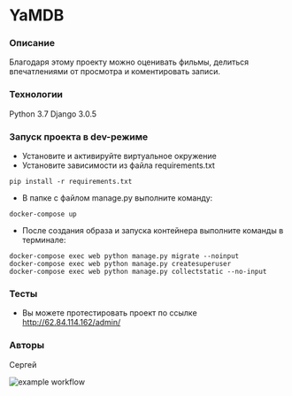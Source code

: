 # YaMDB
### Описание
Благодаря этому проекту можно оценивать фильмы, делиться впечатлениями от просмотра и коментировать записи.
### Технологии
Python 3.7
Django 3.0.5
### Запуск проекта в dev-режиме
- Установите и активируйте виртуальное окружение
- Установите зависимости из файла requirements.txt
```
pip install -r requirements.txt
``` 
- В папке с файлом manage.py выполните команду:
```
docker-compose up
```
- После создания образа и запуска контейнера выполните команды в терминале:
```
docker-compose exec web python manage.py migrate --noinput
docker-compose exec web python manage.py createsuperuser
docker-compose exec web python manage.py collectstatic --no-input
```
### Тесты
- Вы можете протестировать проект по ссылке http://62.84.114.162/admin/

### Авторы
Сергей 

![example workflow](https://github.com/opozing/foodgram-project-react/actions/workflows/main.yml/badge.svg)